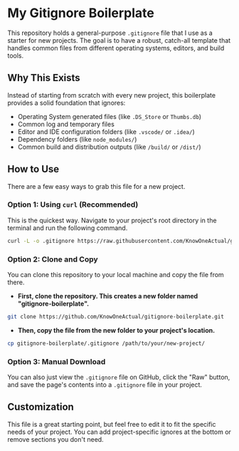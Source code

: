 # My Gitignore Boilerplate

This repository holds a general-purpose `.gitignore` file that I use as a starter for new projects. The goal is to have a robust, catch-all template that handles common files from different operating systems, editors, and build tools.

## Why This Exists

Instead of starting from scratch with every new project, this boilerplate provides a solid foundation that ignores:
* Operating System generated files (like `.DS_Store` or `Thumbs.db`)
* Common log and temporary files
* Editor and IDE configuration folders (like `.vscode/` or `.idea/`)
* Dependency folders (like `node_modules/`)
* Common build and distribution outputs (like `/build/` or `/dist/`)

## How to Use

There are a few easy ways to grab this file for a new project.

### Option 1: Using `curl` (Recommended)

This is the quickest way. Navigate to your project's root directory in the terminal and run the following command.

```bash
curl -L -o .gitignore https://raw.githubusercontent.com/KnowOneActual/gitignore-boilerplate/main/.gitignore
```

### Option 2: Clone and Copy

You can clone this repository to your local machine and copy the file from there.

* **First, clone the repository. This creates a new folder named "gitignore-boilerplate".**

```bash
git clone https://github.com/KnowOneActual/gitignore-boilerplate.git
```

* **Then, copy the file from the new folder to your project's location.**

```bash
cp gitignore-boilerplate/.gitignore /path/to/your/new-project/
```

### Option 3: Manual Download

You can also just view the `.gitignore` file on GitHub, click the "Raw" button, and save the page's contents into a `.gitignore` file in your project.

## Customization

This file is a great starting point, but feel free to edit it to fit the specific needs of your project. You can add project-specific ignores at the bottom or remove sections you don't need.
